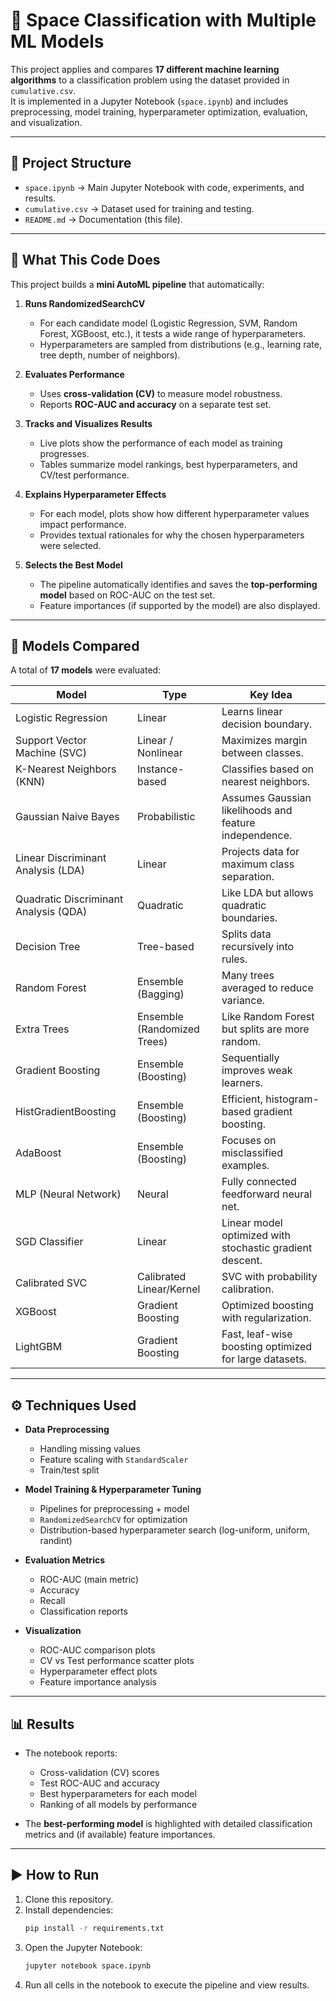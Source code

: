 # 🚀 Space Classification with Multiple ML Models

This project applies and compares **17 different machine learning algorithms** to a classification problem using the dataset provided in `cumulative.csv`.  
It is implemented in a Jupyter Notebook (`space.ipynb`) and includes preprocessing, model training, hyperparameter optimization, evaluation, and visualization.

---

## 📂 Project Structure

- `space.ipynb` → Main Jupyter Notebook with code, experiments, and results.  
- `cumulative.csv` → Dataset used for training and testing.  
- `README.md` → Documentation (this file).  

---

## 🔎 What This Code Does

This project builds a **mini AutoML pipeline** that automatically:

1. **Runs RandomizedSearchCV**  
   - For each candidate model (Logistic Regression, SVM, Random Forest, XGBoost, etc.), it tests a wide range of hyperparameters.  
   - Hyperparameters are sampled from distributions (e.g., learning rate, tree depth, number of neighbors).  

2. **Evaluates Performance**  
   - Uses **cross-validation (CV)** to measure model robustness.  
   - Reports **ROC-AUC and accuracy** on a separate test set.  

3. **Tracks and Visualizes Results**  
   - Live plots show the performance of each model as training progresses.  
   - Tables summarize model rankings, best hyperparameters, and CV/test performance.  

4. **Explains Hyperparameter Effects**  
   - For each model, plots show how different hyperparameter values impact performance.  
   - Provides textual rationales for why the chosen hyperparameters were selected.  

5. **Selects the Best Model**  
   - The pipeline automatically identifies and saves the **top-performing model** based on ROC-AUC on the test set.  
   - Feature importances (if supported by the model) are also displayed.  


---

## 🧪 Models Compared

A total of **17 models** were evaluated:

| Model | Type | Key Idea |
|-------|------|----------|
| Logistic Regression | Linear | Learns linear decision boundary. |
| Support Vector Machine (SVC) | Linear / Nonlinear | Maximizes margin between classes. |
| K-Nearest Neighbors (KNN) | Instance-based | Classifies based on nearest neighbors. |
| Gaussian Naive Bayes | Probabilistic | Assumes Gaussian likelihoods and feature independence. |
| Linear Discriminant Analysis (LDA) | Linear | Projects data for maximum class separation. |
| Quadratic Discriminant Analysis (QDA) | Quadratic | Like LDA but allows quadratic boundaries. |
| Decision Tree | Tree-based | Splits data recursively into rules. |
| Random Forest | Ensemble (Bagging) | Many trees averaged to reduce variance. |
| Extra Trees | Ensemble (Randomized Trees) | Like Random Forest but splits are more random. |
| Gradient Boosting | Ensemble (Boosting) | Sequentially improves weak learners. |
| HistGradientBoosting | Ensemble (Boosting) | Efficient, histogram-based gradient boosting. |
| AdaBoost | Ensemble (Boosting) | Focuses on misclassified examples. |
| MLP (Neural Network) | Neural | Fully connected feedforward neural net. |
| SGD Classifier | Linear | Linear model optimized with stochastic gradient descent. |
| Calibrated SVC | Calibrated Linear/Kernel | SVC with probability calibration. |
| XGBoost | Gradient Boosting | Optimized boosting with regularization. |
| LightGBM | Gradient Boosting | Fast, leaf-wise boosting optimized for large datasets. |

---

## ⚙️ Techniques Used

- **Data Preprocessing**  
  - Handling missing values  
  - Feature scaling with `StandardScaler`  
  - Train/test split  

- **Model Training & Hyperparameter Tuning**  
  - Pipelines for preprocessing + model  
  - `RandomizedSearchCV` for optimization  
  - Distribution-based hyperparameter search (log-uniform, uniform, randint)  

- **Evaluation Metrics**  
  - ROC-AUC (main metric)  
  - Accuracy  
  - Recall  
  - Classification reports  

- **Visualization**  
  - ROC-AUC comparison plots  
  - CV vs Test performance scatter plots  
  - Hyperparameter effect plots  
  - Feature importance analysis  

---

## 📊 Results

- The notebook reports:  
  - Cross-validation (CV) scores  
  - Test ROC-AUC and accuracy  
  - Best hyperparameters for each model  
  - Ranking of all models by performance  

- The **best-performing model** is highlighted with detailed classification metrics and (if available) feature importances.  

---

## ▶️ How to Run

1. Clone this repository.  
2. Install dependencies:  
    ```bash
    pip install -r requirements.txt
    ```
3. Open the Jupyter Notebook:  
    ```bash
    jupyter notebook space.ipynb
    ```
4. Run all cells in the notebook to execute the pipeline and view results.

